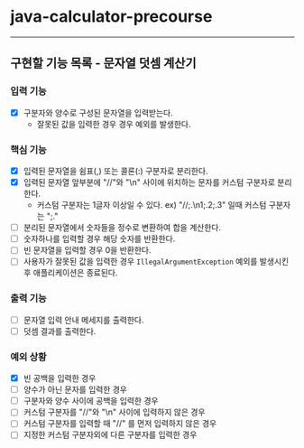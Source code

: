 # java-calculator-precourse

---

## 구현할 기능 목록 - 문자열 덧셈 계산기

### 입력 기능

- [x] 구분자와 양수로 구성된 문자열을 입력받는다.
    - 잘못된 값을 입력한 경우 경우 예외를 발생한다.

### 핵심 기능

- [x] 입력된 문자열을 쉼표(,) 또는 콜론(:) 구분자로 분리한다.
- [x] 입력된 문자열 앞부분에 "//"와 "\n" 사이에 위치하는 문자를 커스텀 구분자로 분리한다.
    - 커스텀 구분자는 1글자 이상일 수 있다. ex) "//;.\n1;.2;.3" 일때 커스텀 구분자는 ";."
- [ ] 분리된 문자열에서 숫자들을 정수로 변환하여 합을 계산한다.
- [ ] 숫자하나를 입력할 경우 해당 숫자를 반환한다.
- [ ] 빈 문자열을 입력할 경우 0을 반환한다.
- [ ] 사용자가 잘못된 값을 입력한 경우 `IllegalArgumentException` 예외를 발생시킨 후 애플리케이션은 종료된다.

### 출력 기능

- [ ] 문자열 입력 안내 메세지를 출력한다.
- [ ] 덧셈 결과를 출력한다.

### 예외 상황

- [x] 빈 공백을 입력한 경우
- [ ] 양수가 아닌 문자를 입력한 경우
- [ ] 구분자와 양수 사이에 공백을 입력한 경우
- [ ] 커스텀 구분자를 "//"와 "\n" 사이에 입력하지 않은 경우
- [ ] 커스텀 구분자를 입력할 때 "//" 를 먼저 입력하지 않은 경우
- [ ] 지정한 커스텀 구분자외에 다른 구분자를 입력한 경우